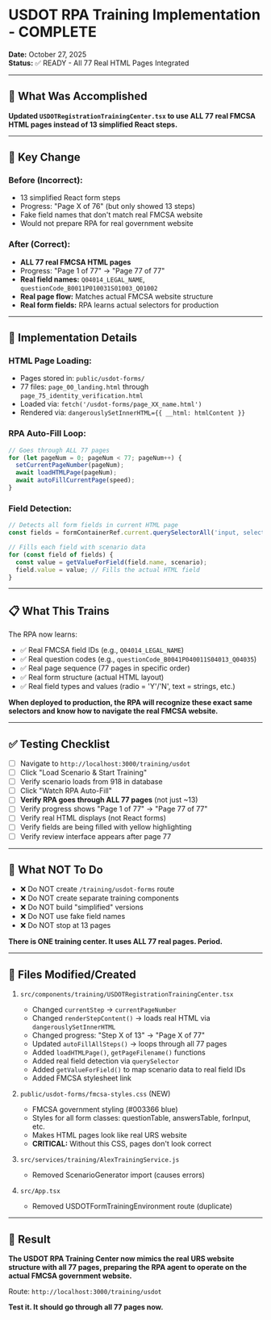 # USDOT RPA Training Implementation - COMPLETE

**Date:** October 27, 2025  
**Status:** ✅ READY - All 77 Real HTML Pages Integrated

---

## 🎯 What Was Accomplished

**Updated `USDOTRegistrationTrainingCenter.tsx` to use ALL 77 real FMCSA HTML pages instead of 13 simplified React steps.**

---

## 📍 Key Change

### **Before (Incorrect):**
- 13 simplified React form steps
- Progress: "Page X of 76" (but only showed 13 steps)
- Fake field names that don't match real FMCSA website
- Would not prepare RPA for real government website

### **After (Correct):**
- **ALL 77 real FMCSA HTML pages**
- Progress: "Page 1 of 77" → "Page 77 of 77"
- **Real field names:** `Q04014_LEGAL_NAME`, `questionCode_B0011P010031S01003_Q01002`
- **Real page flow:** Matches actual FMCSA website structure
- **Real form fields:** RPA learns actual selectors for production

---

## 🔧 Implementation Details

### **HTML Page Loading:**
- Pages stored in: `public/usdot-forms/`
- 77 files: `page_00_landing.html` through `page_75_identity_verification.html`
- Loaded via: `fetch('/usdot-forms/page_XX_name.html')`
- Rendered via: `dangerouslySetInnerHTML={{ __html: htmlContent }}`

### **RPA Auto-Fill Loop:**
```typescript
// Goes through ALL 77 pages
for (let pageNum = 0; pageNum < 77; pageNum++) {
  setCurrentPageNumber(pageNum);
  await loadHTMLPage(pageNum);
  await autoFillCurrentPage(speed);
}
```

### **Field Detection:**
```typescript
// Detects all form fields in current HTML page
const fields = formContainerRef.current.querySelectorAll('input, select, textarea');

// Fills each field with scenario data
for (const field of fields) {
  const value = getValueForField(field.name, scenario);
  field.value = value; // Fills the actual HTML field
}
```

---

## 📋 What This Trains

The RPA now learns:
- ✅ Real FMCSA field IDs (e.g., `Q04014_LEGAL_NAME`)
- ✅ Real question codes (e.g., `questionCode_B0041P040011S04013_Q04035`)
- ✅ Real page sequence (77 pages in specific order)
- ✅ Real form structure (actual HTML layout)
- ✅ Real field types and values (radio = 'Y'/'N', text = strings, etc.)

**When deployed to production, the RPA will recognize these exact same selectors and know how to navigate the real FMCSA website.**

---

## ✅ Testing Checklist

- [ ] Navigate to `http://localhost:3000/training/usdot`
- [ ] Click "Load Scenario & Start Training"
- [ ] Verify scenario loads from 918 in database
- [ ] Click "Watch RPA Auto-Fill"
- [ ] **Verify RPA goes through ALL 77 pages** (not just ~13)
- [ ] Verify progress shows "Page 1 of 77" → "Page 77 of 77"
- [ ] Verify real HTML displays (not React forms)
- [ ] Verify fields are being filled with yellow highlighting
- [ ] Verify review interface appears after page 77

---

## 🚫 What NOT To Do

- ❌ Do NOT create `/training/usdot-forms` route
- ❌ Do NOT create separate training components
- ❌ Do NOT build "simplified" versions
- ❌ Do NOT use fake field names
- ❌ Do NOT stop at 13 pages

**There is ONE training center. It uses ALL 77 real pages. Period.**

---

## 📁 Files Modified/Created

1. `src/components/training/USDOTRegistrationTrainingCenter.tsx`
   - Changed `currentStep` → `currentPageNumber`
   - Changed `renderStepContent()` → loads real HTML via `dangerouslySetInnerHTML`
   - Changed progress: "Step X of 13" → "Page X of 77"
   - Updated `autoFillAllSteps()` → loops through all 77 pages
   - Added `loadHTMLPage()`, `getPageFilename()` functions
   - Added real field detection via `querySelector`
   - Added `getValueForField()` to map scenario data to real field IDs
   - Added FMCSA stylesheet link

2. `public/usdot-forms/fmcsa-styles.css` (NEW)
   - FMCSA government styling (#003366 blue)
   - Styles for all form classes: questionTable, answersTable, forInput, etc.
   - Makes HTML pages look like real URS website
   - **CRITICAL:** Without this CSS, pages don't look correct

3. `src/services/training/AlexTrainingService.js`
   - Removed ScenarioGenerator import (causes errors)

4. `src/App.tsx`
   - Removed USDOTFormTrainingEnvironment route (duplicate)

---

## 🎉 Result

**The USDOT RPA Training Center now mimics the real URS website structure with all 77 pages, preparing the RPA agent to operate on the actual FMCSA government website.**

Route: `http://localhost:3000/training/usdot`

**Test it. It should go through all 77 pages now.**
